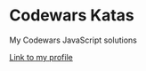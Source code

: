 # Codewars Katas
My Codewars JavaScript solutions

[Link to my profile](https://www.codewars.com/users/zhaivoronok)

